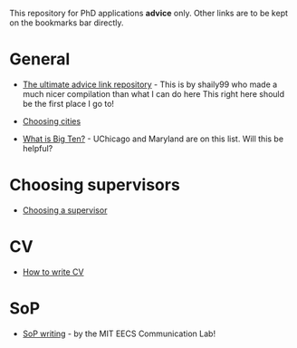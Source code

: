 This repository for PhD applications **advice** only. Other links are to be kept on the bookmarks bar directly.

# General
- [The ultimate advice link repository](https://github.com/shaily99/advice) - This is by shaily99 who made a much nicer compilation than what I can do here
This right here should be the first place I go to!

- [Choosing cities](https://www.reddit.com/r/GradSchool/comments/aq7igm/phd_students_how_much_did_you_factor_in_the_city/)
- [What is Big Ten?](https://btaa.org/resources-for/students/gateway-to-graduate-education) - UChicago and Maryland are on this list. Will this be helpful?

# Choosing supervisors
- [Choosing a supervisor](https://cen.acs.org/careers/graduate-school/Choosing-graduate-adviser/99/i33)

# CV 
- [How to write CV](https://uk.indeed.com/career-advice/cvs-cover-letters/cv-for-graduate-school)

# SoP
- [SoP writing](https://mitcommlab.mit.edu/eecs/commkit/graduate-school-personal-statement/) - by the MIT EECS Communication Lab!
